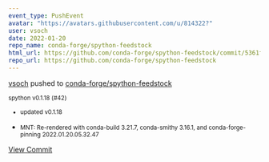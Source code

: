 ```yaml
---
event_type: PushEvent
avatar: "https://avatars.githubusercontent.com/u/814322?"
user: vsoch
date: 2022-01-20
repo_name: conda-forge/spython-feedstock
html_url: https://github.com/conda-forge/spython-feedstock/commit/5361f9ffc1f0e99d2fda6e9d6844fe2bcac6368d
repo_url: https://github.com/conda-forge/spython-feedstock
---
```


<a href='https://github.com/vsoch' target='_blank'>vsoch</a> pushed to <a href='https://github.com/conda-forge/spython-feedstock' target='_blank'>conda-forge/spython-feedstock</a>

<small>spython v0.1.18 (#42)

* updated v0.1.18

* MNT: Re-rendered with conda-build 3.21.7, conda-smithy 3.16.1, and conda-forge-pinning 2022.01.20.05.32.47</small>

<a href='https://github.com/conda-forge/spython-feedstock/commit/5361f9ffc1f0e99d2fda6e9d6844fe2bcac6368d' target='_blank'>View Commit</a>